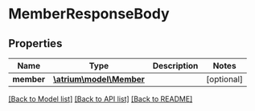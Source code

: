 # MemberResponseBody

## Properties
Name | Type | Description | Notes
------------ | ------------- | ------------- | -------------
**member** | [**\atrium\model\Member**](Member.md) |  | [optional] 

[[Back to Model list]](../README.md#documentation-for-models) [[Back to API list]](../README.md#documentation-for-api-endpoints) [[Back to README]](../README.md)


